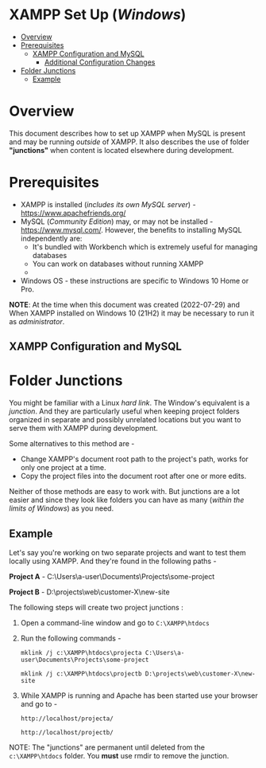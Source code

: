 # XAMPP Set Up (*Windows*)

* [Overview](#overview)
* [Prerequisites](#prerequisites)
    * [XAMPP Configuration and MySQL](#XAMPP-configuration-and-mysql)
        * [Additional Configuration Changes](#additional-configuration-changes)
* [Folder Junctions](#folder-junctions)
    * [Example](#example)

# Overview

This document describes how to set up XAMPP when MySQL is present and may be running *outside* of XAMPP. It also describes the use of folder **"junctions"** when content is located elsewhere during development.

# Prerequisites

* XAMPP is installed (*includes its own MySQL server*) - <https://www.apachefriends.org/>
* MySQL (*Community Edition*) may, or may not be installed - <https://www.mysql.com/>. However, the benefits to installing MySQL independently are:
  * It's bundled with Workbench which is extremely useful for managing databases 
  * You can work on databases without running XAMPP
  * 
* Windows OS - these instructions are specific to Windows 10 Home or Pro.

**NOTE**: At the time when this document was created (2022-07-29) and When XAMPP installed on Windows 10 (21H2) it may be necessary to run it as *administrator*.

## XAMPP Configuration and MySQL



# Folder Junctions

You might be familiar with a Linux *hard link*. The Window's equivalent is a *junction*. And they are particularly useful when keeping project folders organized in separate and possibly unrelated locations but you want to serve them with XAMPP during development. 

Some alternatives to this method are - 

* Change XAMPP's document root path to the project's path, works for only one project at a time.
* Copy the project files into the document root after one or more edits. 

Neither of those methods are easy to work with. But junctions are a lot easier and since they look like folders you can have as many (*within the limits of Windows*) as you need. 

## Example

Let's say you're working on two separate projects and want to test them locally using XAMPP. And they're found in the following paths -

**Project A** - C:\Users\a-user\Documents\Projects\some-project 

**Project B** - D:\projects\web\customer-X\new-site

The following steps will create two project junctions :

1. Open a command-line window and go to `C:\XAMPP\htdocs`
2. Run the following commands - 

    `mklink /j c:\XAMPP\htdocs\projecta C:\Users\a-user\Documents\Projects\some-project`

    `mklink /j c:\XAMPP\htdocs\projectb D:\projects\web\customer-X\new-site`

3. While XAMPP is running and Apache has been started use your browser and go to - 

    `http://localhost/projecta/`

    `http://localhost/projectb/`


NOTE: The "junctions" are permanent until deleted from the `c:\XAMPP\htdocs` folder. You **must** use rmdir to remove the junction.

